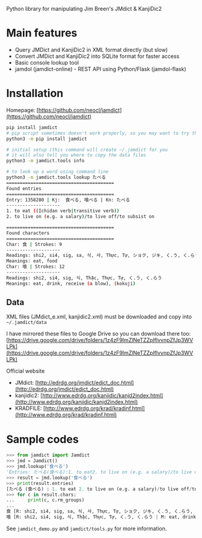 Python library for manipulating Jim Breen's JMdict & KanjiDic2

# Main features
* Query JMDict and KanjiDic2 in XML format directly (but slow)
* Convert JMDict and KanjiDic2 into SQLite format for faster access
* Basic console lookup tool
* jamdol (jamdict-online) - REST API using Python/Flask (jamdol-flask)

# Installation

Homepage: [https://github.com/neocl/jamdict](https://github.com/neocl/jamdict)

```bash
pip install jamdict
# pip script sometimes doesn't work properly, so you may want to try this instead
python3 -m pip install jamdict

# initial setup (this command will create ~/.jamdict for you
# it will also tell you where to copy the data files
python3 -m jamdict.tools info

# to look up a word using command line
python3 -m jamdict.tools lookup たべる
========================================
Found entries
========================================
Entry: 1358280 | Kj:  食べる, 喰べる | Kn: たべる
--------------------
1. to eat ((Ichidan verb|transitive verb))
2. to live on (e.g. a salary)/to live off/to subsist on

========================================
Found characters
========================================
Char: 食 | Strokes: 9
--------------------
Readings: shi2, si4, sig, sa, 식, 사, Thực, Tự, ショク, ジキ, く.う, く.らう, た.べる, は.む
Meanings: eat, food
Char: 喰 | Strokes: 12
--------------------
Readings: shi2, si4, sig, 식, Thặc, Thực, Tự, く.う, く.らう
Meanings: eat, drink, receive (a blow), (kokuji)
```

## Data
XML files (JMdict_e.xml, kanjidic2.xml) must be downloaded and copy into `~/.jamdict/data`

I have mirrored these files to Google Drive so you can download there too:
[https://drive.google.com/drive/folders/1z4zF9ImZlNeTZZplflvvnpZfJp3WVLPk](https://drive.google.com/drive/folders/1z4zF9ImZlNeTZZplflvvnpZfJp3WVLPk)

Official website

* JMdict: [http://edrdg.org/jmdict/edict_doc.html](http://edrdg.org/jmdict/edict_doc.html)
* kanjidic2: [http://www.edrdg.org/kanjidic/kanjd2index.html](http://www.edrdg.org/kanjidic/kanjd2index.html)
* KRADFILE: [http://www.edrdg.org/krad/kradinf.html](http://www.edrdg.org/krad/kradinf.html)


# Sample codes

```python
>>> from jamdict import Jamdict
>>> jmd = Jamdict()
>>> jmd.lookup('食べる')
'Entries: たべる(食べる):1. to eat2. to live on (e.g. a salary)/to live off/to subsist on | Chars: 食, 喰'
>>> result = jmd.lookup('食べる')
>>> print(result.entries)
[たべる (食べる) : 1. to eat 2. to live on (e.g. a salary)/to live off/to subsist on]
>>> for c in result.chars:
...     print(c, c.rm_groups)
... 
食 [R: shi2, si4, sig, sa, 식, 사, Thực, Tự, ショク, ジキ, く.う, く.らう, た.べる, は.む | M: eat, food, manger, nourriture, alimento, comida, eclipse, comer, comer, comida, alimento]
喰 [R: shi2, si4, sig, 식, Thặc, Thực, Tự, く.う, く.らう | M: eat, drink, receive (a blow), (kokuji)]
```

See `jamdict_demo.py` and `jamdict/tools.py` for more information.
